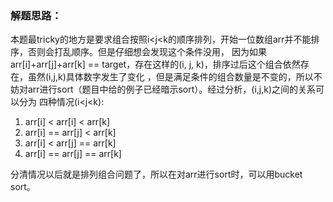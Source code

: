 ### 解题思路：
本题最tricky的地方是要求组合按照i<j<k的顺序排列，开始一位数组arr并不能排序，否则会打乱顺序。但是仔细想会发现这个条件没用，
因为如果arr[i]+arr[j]+arr[k] == target，存在这样的(i, j, k)，排序过后这个组合依然存在，虽然(i,j,k)具体数字发生了变化
，但是满足条件的组合数量是不变的，所以不妨对arr进行sort（题目中给的例子已经暗示sort）。经过分析，(i,j,k)之间的关系可以分为
四种情况(i<j<k):
1. arr[i] < arr[i] < arr[k]
2. arr[i] == arr[j] < arr[k]
3. arr[i] < arr[j] == arr[k]
4. arr[i] == arr[j] == arr[k]

分清情况以后就是排列组合问题了，所以在对arr进行sort时，可以用bucket sort。